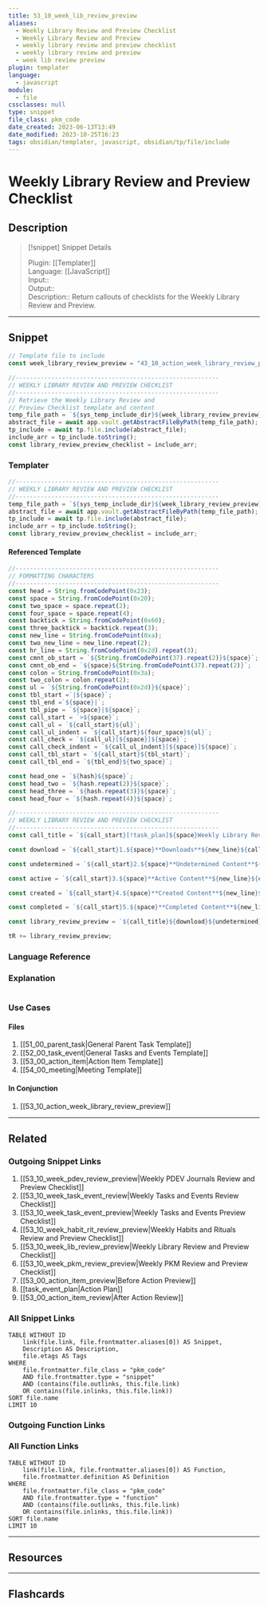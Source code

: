 ```yaml
---
title: 53_10_week_lib_review_preview
aliases:
  - Weekly Library Review and Preview Checklist
  - Weekly Library Review and Preview
  - weekly library review and preview checklist
  - weekly library review and preview
  - week lib review preview
plugin: templater
language:
  - javascript
module:
  - file
cssclasses: null
type: snippet
file_class: pkm_code
date_created: 2023-06-13T13:49
date_modified: 2023-10-25T16:23
tags: obsidian/templater, javascript, obsidian/tp/file/include
---
```

# Weekly Library Review and Preview Checklist

## Description

> [!snippet] Snippet Details
>  
> Plugin: [[Templater]]  
> Language: [[JavaScript]]  
> Input::  
> Output::  
> Description:: Return callouts of checklists for the Weekly Library Review and Preview.

---

## Snippet

<!-- Add the full code including explanatory comments  -->

```javascript
// Template file to include 
const week_library_review_preview = "43_10_action_week_library_review_preview";

//---------------------------------------------------------  
// WEEKLY LIBRARY REVIEW AND PREVIEW CHECKLIST
//---------------------------------------------------------
// Retrieve the Weekly Library Review and 
// Preview Checklist template and content
temp_file_path = `${sys_temp_include_dir}${week_library_review_preview}.md`;
abstract_file = await app.vault.getAbstractFileByPath(temp_file_path);
tp_include = await tp.file.include(abstract_file);
include_arr = tp_include.toString();
const library_review_preview_checklist = include_arr;
```

### Templater

<!-- Add the full code excluding explanatory comments  -->

```javascript
//---------------------------------------------------------  
// WEEKLY LIBRARY REVIEW AND PREVIEW CHECKLIST
//---------------------------------------------------------
temp_file_path = `${sys_temp_include_dir}${week_library_review_preview}.md`;
abstract_file = await app.vault.getAbstractFileByPath(temp_file_path);
tp_include = await tp.file.include(abstract_file);
include_arr = tp_include.toString();
const library_review_preview_checklist = include_arr;
```

#### Referenced Template

```javascript
//---------------------------------------------------------
// FORMATTING CHARACTERS
//---------------------------------------------------------
const head = String.fromCodePoint(0x23);
const space = String.fromCodePoint(0x20);
const two_space = space.repeat(2);
const four_space = space.repeat(4);
const backtick = String.fromCodePoint(0x60);
const three_backtick = backtick.repeat(3);
const new_line = String.fromCodePoint(0xa);
const two_new_line = new_line.repeat(2);
const hr_line = String.fromCodePoint(0x2d).repeat(3);
const cmnt_ob_start = `${String.fromCodePoint(37).repeat(2)}${space}`;
const cmnt_ob_end = `${space}${String.fromCodePoint(37).repeat(2)}`;
const colon = String.fromCodePoint(0x3a);
const two_colon = colon.repeat(2);
const ul = `${String.fromCodePoint(0x2d)}${space}`;
const tbl_start =`|${space}`;
const tbl_end =`${space}|`;
const tbl_pipe = `${space}|${space}`;
const call_start = `>${space}`;
const call_ul = `${call_start}${ul}`;
const call_ul_indent = `${call_start}${four_space}${ul}`;
const call_check = `${call_ul}[${space}]${space}`;
const call_check_indent = `${call_ul_indent}[${space}]${space}`;
const call_tbl_start = `${call_start}${tbl_start}`;
const call_tbl_end = `${tbl_end}${two_space}`;

const head_one = `${hash}${space}`;
const head_two = `${hash.repeat(2)}${space}`;
const head_three = `${hash.repeat(3)}${space}`;
const head_four = `${hash.repeat(4)}${space}`;

//---------------------------------------------------------
// WEEKLY LIBRARY REVIEW AND PREVIEW CHECKLIST
//---------------------------------------------------------
const call_title = `${call_start}[!task_plan]${space}Weekly Library Review and Preview Plan${new_line}${call_start}${new_line}`;

const download = `${call_start}1.${space}**Downloads**${new_line}${call_check_indent}Upload MarkDownload folder contents to vault.${new_line}${call_check_indent}Upload relevant files in the Downloads folder to vault.${new_line}${call_start}${new_line}`;

const undetermined = `${call_start}2.${space}**Undetermined Content**${new_line}${call_check_indent}Review undetermined content.${new_line}${call_check_indent}Determine new content status.${new_line}${call_check_indent}Prioritize content.${new_line}${call_start}${new_line}`;

const active = `${call_start}3.${space}**Active Content**${new_line}${call_check_indent}Review active content.${new_line}${call_check_indent}Determine the contents' priority.${new_line}${call_check_indent}Create tasks to review high priority content.${new_line}${call_start}${new_line}`;

const created = `${call_start}4.${space}**Created Content**${new_line}${call_check_indent}Review content created in the last week.${new_line}${call_start}${new_line}`;

const completed = `${call_start}5.${space}**Completed Content**${new_line}${call_check_indent}Review content completed in the last week.${new_line}${call_check_indent}Write any insights about the individual content pieces or the completed content as a whole.${new_line}${call_check_indent}Determine whether to keep the content as a resource or remove from vault.`;

const library_review_preview = `${call_title}${download}${undetermined}${active}${created}${completed}`;

tR += library_review_preview;
```

### Language Reference

<!-- Recreate the code with links to files  -->

### Explanation

```javascript

```

### Use Cases

#### Files

<!-- Files containing the snippet  -->

1. [[51_00_parent_task|General Parent Task Template]]
2. [[52_00_task_event|General Tasks and Events Template]]
3. [[53_00_action_item|Action Item Template]]
4. [[54_00_meeting|Meeting Template]]

#### In Conjunction

<!-- Snippets used together with this snippet  -->

1. [[53_10_action_week_library_review_preview]]

---

## Related

### Outgoing Snippet Links

<!-- Link related snippet here -->

1. [[53_10_week_pdev_review_preview|Weekly PDEV Journals Review and Preview Checklist]]
2. [[53_10_week_task_event_review|Weekly Tasks and Events Review Checklist]]
3. [[53_10_week_task_event_preview|Weekly Tasks and Events Preview Checklist]]
4. [[53_10_week_habit_rit_review_preview|Weekly Habits and Rituals Review and Preview Checklist]]
5. [[53_10_week_lib_review_preview|Weekly Library Review and Preview Checklist]]
6. [[53_10_week_pkm_review_preview|Weekly PKM Review and Preview Checklist]]
7. [[53_00_action_item_preview|Before Action Preview]]
8. [[task_event_plan|Action Plan]]
9. [[53_00_action_item_review|After Action Review]]

### All Snippet Links

<!-- Query limit 10  -->

```dataview
TABLE WITHOUT ID
	link(file.link, file.frontmatter.aliases[0]) AS Snippet,
	Description AS Description,
	file.etags AS Tags
WHERE 
	file.frontmatter.file_class = "pkm_code"
	AND file.frontmatter.type = "snippet"
	AND (contains(file.outlinks, this.file.link)
	OR contains(file.inlinks, this.file.link))
SORT file.name
LIMIT 10
```

### Outgoing Function Links

<!-- Link related functions here -->

### All Function Links

<!-- Query limit 10  -->

```dataview
TABLE WITHOUT ID
	link(file.link, file.frontmatter.aliases[0]) AS Function,
	file.frontmatter.definition AS Definition
WHERE 
	file.frontmatter.file_class = "pkm_code"
	AND file.frontmatter.type = "function"
	AND (contains(file.outlinks, this.file.link)
	OR contains(file.inlinks, this.file.link))
SORT file.name
LIMIT 10
```

---

## Resources

---

## Flashcards

